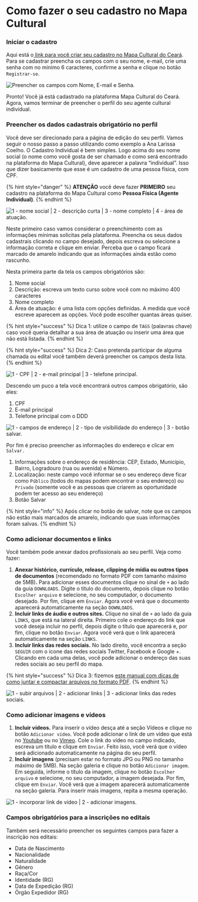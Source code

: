 # Como fazer o seu cadastro no Mapa Cultural

### Iniciar o cadastro

Aqui está o[ link para você criar seu cadastro no Mapa Cultural do Ceará](https://mapacultural.secult.ce.gov.br/autenticacao/). Para se cadastrar preencha os campos com o seu nome, e-mail, crie uma senha com no mínimo 6 caracteres, confirme a senha e clique no botão `Registrar-se`.

![Preencher os campos com Nome, E-mail e Senha.](../.gitbook/assets/como-fazer-o-seu-cadastro-no-mapa-cultural-01.png)

Pronto! Você já está cadastrado na plataforma Mapa Cultural do Ceará. Agora, vamos terminar de preencher o perfil do seu agente cultural individual.

### Preencher os dados cadastrais obrigatório no perfil

Você deve ser direcionado para a página de edição do seu perfil. Vamos seguir o nosso passo a passo utilizando como exemplo a Ana Larissa Coelho. O Cadastro Individual é bem simples. Logo acima do seu nome social \(o nome como você gosta de ser chamado e como será encontrado na plataforma do Mapa Cultural\), deve aparecer a palavra “individual”. Isso que dizer basicamente que esse é um cadastro de uma pessoa física, com CPF. 

{% hint style="danger" %}
**ATENÇÃO**  você deve fazer **PRIMEIRO** seu cadastro na plataforma do Mapa Cultural como **Pessoa Física \(Agente Individual\)**. 
{% endhint %}

![1 - nome social \| 2 - descri&#xE7;&#xE3;o curta \| 3 - nome completo \| 4 - &#xE1;rea de atua&#xE7;&#xE3;o.](../.gitbook/assets/como-fazer-o-seu-cadastro-no-mapa-cultural-02.png)

Neste primeiro caso vamos considerar o preenchimento com as informações mínimas solicitas pela plataforma. Preencha os seus dados cadastrais clicando no campo desejado, depois escreva ou selecione a informação correta e clique em enviar. Perceba que o campo ficará marcado de amarelo indicando que as informações ainda estão como rascunho.

Nesta primeira parte da tela os campos obrigatórios são:

1. Nome social
2. Descrição: escreva um texto curso sobre você com no máximo 400 caracteres
3. Nome completo
4. Área de atuação: é uma lista com opções definidas. A medida que você escreve aparecem as opções. Você pode escolher quantas áreas quiser. 

{% hint style="success" %}
Dica 1: utilize o campo de `TAGS` \(palavras chave\) caso você queria detalhar a sua área de atuação ou inserir uma área que não está listada. 
{% endhint %}

{% hint style="success" %}
Dica 2: Caso pretenda participar de alguma chamada ou edital você também deverá preencher os campos desta lista.
{% endhint %}

![1 - CPF \| 2 - e-mail principal \| 3 - telefone principal.](../.gitbook/assets/como-fazer-o-seu-cadastro-no-mapa-cultural-03.png)

Descendo um puco a tela você encontrará outros campos obrigatório, são eles:

1. CPF
2. E-mail principal
3. Telefone principal com o DDD

![1 - campos de endere&#xE7;o \| 2 - tipo de visibilidade do endere&#xE7;o \| 3 - bot&#xE3;o salvar.](../.gitbook/assets/como-fazer-o-seu-cadastro-no-mapa-cultural-04.png)

Por fim é preciso preencher as informações do endereço e clicar em `Salvar.`

1. Informações sobre o endereço de residência: CEP, Estado, Município, Bairro, Logradouro \(rua ou avenida\) e Número.
2. Localização: neste campo você informar se o seu endereço deve ficar como `Público` \(todos do mapas podem encontrar o seu endereço\) ou `Privado` \(somente você e as pessoas que criarem as oportunidade podem ter acesso ao seu endereço\)
3. Botão Salvar

{% hint style="info" %}
Após clicar no botão de salvar, note que os campos não estão mais marcados de amarelo, indicando que suas informações foram salvas.
{% endhint %}

### Como adicionar documentos e links

Você também pode anexar dados profissionais ao seu perfil. Veja como fazer:

1. **Anexar histórico, currículo, release, clipping de mídia ou outros tipos de documentos** \(recomendado no formato PDF com tamanho máximo de 5MB\)**.**    Para adicionar esses documentos clique no sinal de `+` ao lado da guia `DOWNLOADS`. Digite o título do documento, depois clique no botão `Escolher arquivo` e selecione, no seu computador, o documento desejado. Por fim, clique em `Enviar`. Agora você verá que o documento aparecerá automaticamente na seção `DOWNLOADS`.
2.  **Incluir links de áudio e outros sites.** Clique no sinal de `+` ao lado da guia `LINKS`, que está na lateral direita. Primeiro cole o endereço do link que você deseja incluir no perfil, depois digite o título que aparecerá e, por fim, clique no botão `Enviar`. Agora você verá que o link aparecerá automaticamente na seção `LINKS`.
3. **Incluir links das redes sociais.**    No lado direito, você encontra a seção `SEGUIR` com o ícone das redes sociais Twitter, Facebook e Google +. Clicando em cada uma delas, você pode adicionar o endereço das suas redes sociais ao seu perfil do mapa.

{% hint style="success" %}
Dica 3: fizemos [este manual com dicas de como juntar e compactar arquivos no formato PDF](https://cultura-ceara.gitbook.io/dicas/).
{% endhint %}

![1 - subir arquivos \| 2 - adicionar links \| 3 - adicionar links das redes sociais.](../.gitbook/assets/como-fazer-o-seu-cadastro-no-mapa-cultural-05.png)

### Como adicionar imagens e vídeos

1. **Incluir vídeos.**    Para inserir o vídeo desça até a seção Vídeos e clique no botão `Adicionar vídeo`. Você pode adicionar o link de um vídeo que está no [Youtube](https://youtube.com/) ou no [Vimeo](https://vimeo.com/pt-br/). Cole o link do vídeo no campo indicado, escreva um título e clique em `Enviar`. Feito isso, você verá que o vídeo será adicionado automaticamente na página do seu perfil.
2. **Incluir imagens** \(precisam  estar no formato JPG  ou PNG no tamanho máximo de 5MB\).    Na seção galeria e clique no botão `Adicionar imagem`. Em seguida, informe o título da imagem, clique no botão `Escolher arquivo` e selecione, no seu computador, a imagem desejada. Por fim, clique em `Enviar`. Você verá que a imagem aparecerá automaticamente na seção galeria. Para  inserir mais imagens, repita a mesma operação.

![1 -  incorporar link de v&#xED;deo \| 2 - adicionar imagens.](../.gitbook/assets/como-fazer-o-seu-cadastro-no-mapa-cultural-06.png)

### Campos obrigatórios para a inscrições no editais

Também será necessário preencher os seguintes campos para fazer a inscrição nos editais:

* Data de Nascimento
* Nacionalidade
* Naturalidade
* Gênero
* Raça/Cor
* Identidade \(RG\)
* Data de Expedição \(RG\)
* Órgão Expedidor \(RG\)



